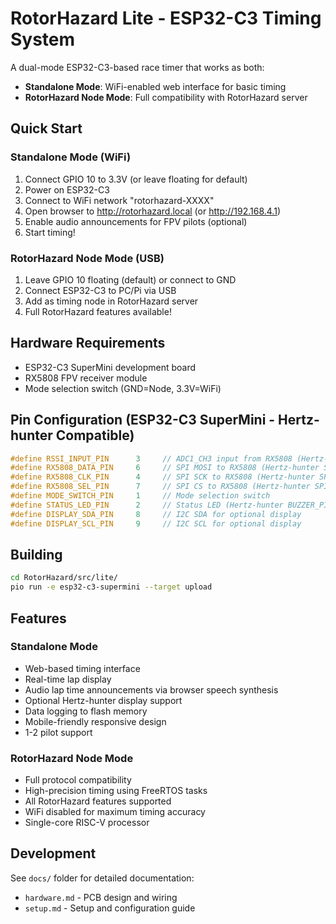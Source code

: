 # RotorHazard Lite - ESP32-C3 Timing System

A dual-mode ESP32-C3-based race timer that works as both:
- **Standalone Mode**: WiFi-enabled web interface for basic timing
- **RotorHazard Node Mode**: Full compatibility with RotorHazard server

## Quick Start

### Standalone Mode (WiFi)
1. Connect GPIO 10 to 3.3V (or leave floating for default)
2. Power on ESP32-C3
3. Connect to WiFi network "rotorhazard-XXXX"
4. Open browser to http://rotorhazard.local (or http://192.168.4.1)
5. Enable audio announcements for FPV pilots (optional)
6. Start timing!

### RotorHazard Node Mode (USB)
1. Leave GPIO 10 floating (default) or connect to GND
2. Connect ESP32-C3 to PC/Pi via USB
3. Add as timing node in RotorHazard server
4. Full RotorHazard features available!

## Hardware Requirements

- ESP32-C3 SuperMini development board 
- RX5808 FPV receiver module
- Mode selection switch (GND=Node, 3.3V=WiFi)

## Pin Configuration (ESP32-C3 SuperMini - Hertz-hunter Compatible)

```cpp
#define RSSI_INPUT_PIN      3     // ADC1_CH3 input from RX5808 (Hertz-hunter RSSI_PIN)
#define RX5808_DATA_PIN     6     // SPI MOSI to RX5808 (Hertz-hunter SPI_DATA_PIN)
#define RX5808_CLK_PIN      4     // SPI SCK to RX5808 (Hertz-hunter SPI_CLK_PIN)
#define RX5808_SEL_PIN      7     // SPI CS to RX5808 (Hertz-hunter SPI_LE_PIN)
#define MODE_SWITCH_PIN     1     // Mode selection switch
#define STATUS_LED_PIN      2     // Status LED (Hertz-hunter BUZZER_PIN)
#define DISPLAY_SDA_PIN     8     // I2C SDA for optional display
#define DISPLAY_SCL_PIN     9     // I2C SCL for optional display
```

## Building

```bash
cd RotorHazard/src/lite/
pio run -e esp32-c3-supermini --target upload
```

## Features

### Standalone Mode
- Web-based timing interface
- Real-time lap display
- Audio lap time announcements via browser speech synthesis
- Optional Hertz-hunter display support
- Data logging to flash memory
- Mobile-friendly responsive design
- 1-2 pilot support

### RotorHazard Node Mode  
- Full protocol compatibility
- High-precision timing using FreeRTOS tasks
- All RotorHazard features supported
- WiFi disabled for maximum timing accuracy
- Single-core RISC-V processor

## Development

See `docs/` folder for detailed documentation:
- `hardware.md` - PCB design and wiring
- `setup.md` - Setup and configuration guide
